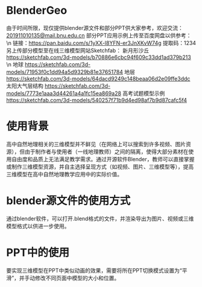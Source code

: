 # BlenderGeo
由于时间所限，现仅提供blender源文件和部分PPT供大家参考，欢迎交流：201911010135@mail.bnu.edu.cn
部分PPT应用示例上传至百度网盘以供参考：\n
  链接：https://pan.baidu.com/s/1yXX-l8YFN-er3JnXKvW74g  提取码：1234
另上传部分模型至在线三维模型网站Sketchfab：
  新月形沙丘 https://sketchfab.com/3d-models/b70886e6cbc94f609c33dd1ad379b213  \n
  地球 https://sketchfab.com/3d-models/71953f0c1dd94a5d9329b81e37651784
  地层 https://sketchfab.com/3d-models/64dacd9249c148beaa06d2e09ffe3ddc
  太阳大气层结构 https://sketchfab.com/3d-models/7773e1aaa3d44261a4a1fc15ea869a28
  高考试题模型示例 https://sketchfab.com/3d-models/540257f71b9d4ed98af7b9d87cafc5f4

# 使用背景
高中自然地理相关的三维模型并不鲜见（在网络上可以搜索到许多视频、图片资源），但由于制作者与使用者（一线地理教师）之间的隔离，使得大部分素材在使用自由度和品质上无法满足教学需求。通过开源软件Blender，教师可以直接掌握或制作三维模型资源，并自主选择呈现方式（如视频、图片、三维模型等），提高三维模型在高中自然地理教学应用中的实际价值。

# blender源文件的使用方式
通过blender软件，可以打开.blend格式的文件，并渲染导出为图片、视频或三维模型格式以供进一步使用。

# PPT中的使用
要实现三维模型在PPT中类似动画的效果，需要将所在PPT切换模式设置为“平滑”，并手动修改不同页面中模型的大小和位置。

